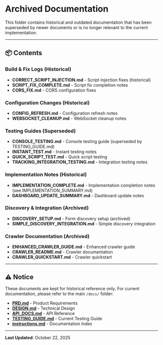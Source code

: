 # Archived Documentation

This folder contains historical and outdated documentation that has been superseded by newer documents or is no longer relevant to the current implementation.

---

## 📦 Contents

### Build & Fix Logs (Historical)
- **CORRECT_SCRIPT_INJECTION.md** - Script injection fixes (historical)
- **SCRIPT_FIX_COMPLETE.md** - Script fix completion notes
- **CORS_FIX.md** - CORS configuration fixes

### Configuration Changes (Historical)
- **CONFIG_REFRESH.md** - Configuration refresh notes
- **WEBSOCKET_CLEANUP.md** - WebSocket cleanup notes

### Testing Guides (Superseded)
- **CONSOLE_TESTING.md** - Console testing guide (superseded by TESTING_GUIDE.md)
- **INSTANT_TEST.md** - Instant testing notes
- **QUICK_SCRIPT_TEST.md** - Quick script testing
- **TRACKING_INTEGRATION_TESTING.md** - Integration testing notes

### Implementation Notes (Historical)
- **IMPLEMENTATION_COMPLETE.md** - Implementation completion notes (see IMPLEMENTATION_SUMMARY.md)
- **DASHBOARD_UPDATE_SUMMARY.md** - Dashboard update notes

### Discovery & Integration (Archived)
- **DISCOVERY_SETUP.md** - Form discovery setup (archived)
- **SIMPLE_DISCOVERY_INTEGRATION.md** - Simple discovery integration

### Crawler Documentation (Archived)
- **ENHANCED_CRAWLER_GUIDE.md** - Enhanced crawler guide
- **CRAWLER_README.md** - Crawler documentation
- **CRAWLER_QUICKSTART.md** - Crawler quickstart

---

## ⚠️ Notice

These documents are kept for historical reference only. For current documentation, please refer to the main `/docs/` folder:

- **[PRD.md](../PRD.md)** - Product Requirements
- **[DESIGN.md](../DESIGN.md)** - Technical Design
- **[API_DOCS.md](../API_DOCS.md)** - API Reference
- **[TESTING_GUIDE.md](../TESTING_GUIDE.md)** - Current Testing Guide
- **[instructions.md](../instructions.md)** - Documentation Index

---

**Last Updated**: October 22, 2025
